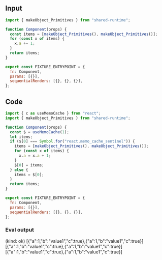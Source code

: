
## Input

```javascript
import { makeObject_Primitives } from "shared-runtime";

function Component(props) {
  const items = [makeObject_Primitives(), makeObject_Primitives()];
  for (const x of items) {
    x.a += 1;
  }
  return items;
}

export const FIXTURE_ENTRYPOINT = {
  fn: Component,
  params: [{}],
  sequentialRenders: [{}, {}, {}],
};

```

## Code

```javascript
import { c as useMemoCache } from "react";
import { makeObject_Primitives } from "shared-runtime";

function Component(props) {
  const $ = useMemoCache(1);
  let items;
  if ($[0] === Symbol.for("react.memo_cache_sentinel")) {
    items = [makeObject_Primitives(), makeObject_Primitives()];
    for (const x of items) {
      x.a = x.a + 1;
    }
    $[0] = items;
  } else {
    items = $[0];
  }
  return items;
}

export const FIXTURE_ENTRYPOINT = {
  fn: Component,
  params: [{}],
  sequentialRenders: [{}, {}, {}],
};

```
      
### Eval output
(kind: ok) [{"a":1,"b":"value1","c":true},{"a":1,"b":"value1","c":true}]
[{"a":1,"b":"value1","c":true},{"a":1,"b":"value1","c":true}]
[{"a":1,"b":"value1","c":true},{"a":1,"b":"value1","c":true}]